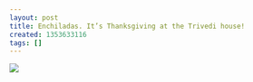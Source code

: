 ```yaml
---
layout: post
title: Enchiladas. It’s Thanksgiving at the Trivedi house!
created: 1353633116
tags: []
---
```

![](http://24.media.tumblr.com/tumblr_mdx1zw4WiA1rsr8w3o1_500.jpg)


